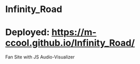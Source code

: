 # Infinity_Road

# Deployed: https://m-ccool.github.io/Infinity_Road/


Fan Site with JS Audio-Visualizer
